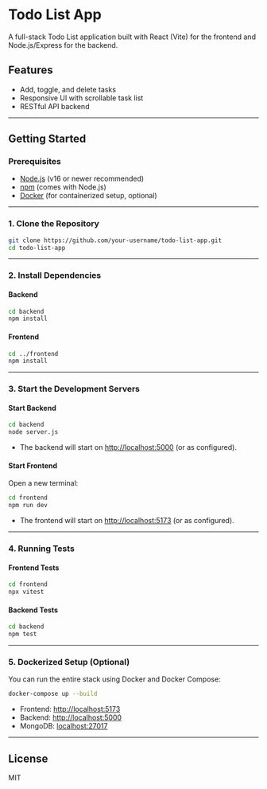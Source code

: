 # Todo List App

A full-stack Todo List application built with React (Vite) for the frontend and Node.js/Express for the backend.

## Features

- Add, toggle, and delete tasks
- Responsive UI with scrollable task list
- RESTful API backend

---

## Getting Started

### Prerequisites

- [Node.js](https://nodejs.org/) (v16 or newer recommended)
- [npm](https://www.npmjs.com/) (comes with Node.js)
- [Docker](https://www.docker.com/) (for containerized setup, optional)

---

### 1. Clone the Repository

```sh
git clone https://github.com/your-username/todo-list-app.git
cd todo-list-app
```

---

### 2. Install Dependencies

#### Backend

```sh
cd backend
npm install
```

#### Frontend

```sh
cd ../frontend
npm install
```

---

### 3. Start the Development Servers

#### Start Backend

```sh
cd backend
node server.js
```
- The backend will start on [http://localhost:5000](http://localhost:5000) (or as configured).

#### Start Frontend

Open a new terminal:

```sh
cd frontend
npm run dev
```
- The frontend will start on [http://localhost:5173](http://localhost:5173) (or as configured).

---

### 4. Running Tests

#### Frontend Tests

```sh
cd frontend
npx vitest
```

#### Backend Tests

```sh
cd backend
npm test
```

---

### 5. Dockerized Setup (Optional)

You can run the entire stack using Docker and Docker Compose:

```sh
docker-compose up --build
```

- Frontend: [http://localhost:5173](http://localhost:5173)
- Backend: [http://localhost:5000](http://localhost:5000)
- MongoDB: [localhost:27017](mongodb://localhost:27017)

---

## License

MIT